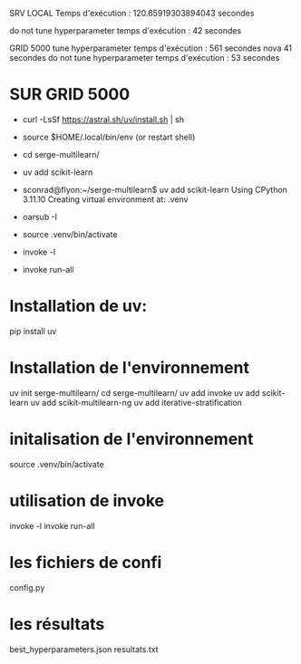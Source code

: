 SRV LOCAL
Temps d'exécution : 120.65919303894043 secondes


do not tune hyperparameter temps d'exécution : 42 secondes


GRID 5000
tune hyperparameter temps d'exécution : 561 secondes
nova 41 secondes
do not tune hyperparameter temps d'exécution : 53 secondes


# SUR GRID 5000
  - curl -LsSf https://astral.sh/uv/install.sh | sh
  - source $HOME/.local/bin/env (or restart shell)
  - cd serge-multilearn/
  - uv add scikit-learn

  - sconrad@flyon:~/serge-multilearn$ uv add scikit-learn
Using CPython 3.11.10
Creating virtual environment at: .venv

  - oarsub -I
  - source .venv/bin/activate
  - invoke -l 
  - invoke run-all


 # Installation de uv:

pip install uv

# Installation de l'environnement
uv init serge-multilearn/
cd serge-multilearn/
uv add invoke
uv add scikit-learn
uv add scikit-multilearn-ng
uv add iterative-stratification

# initalisation de l'environnement
source .venv/bin/activate

# utilisation de invoke
invoke -l
invoke run-all

# les fichiers de confi
config.py

# les résultats
best_hyperparameters.json
resultats.txt
